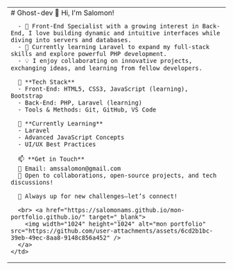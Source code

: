 <table>
  <tr>
    <td>
      # Ghost-dev
      👋 Hi, I'm Salomon!

      - 🎯 Front-End Specialist with a growing interest in Back-End, I love building dynamic and intuitive interfaces while diving into servers and databases.
      - 🚀 Currently learning Laravel to expand my full-stack skills and explore powerful PHP development.
      - 💡 I enjoy collaborating on innovative projects, exchanging ideas, and learning from fellow developers.

      🔧 **Tech Stack**
      - Front-End: HTML5, CSS3, JavaScript (learning), Bootstrap
      - Back-End: PHP, Laravel (learning)
      - Tools & Methods: Git, GitHub, VS Code

      🌱 **Currently Learning**
      - Laravel
      - Advanced JavaScript Concepts
      - UI/UX Best Practices

      📫 **Get in Touch**
      📧 Email: amssalomon@gmail.com
      💬 Open to collaborations, open-source projects, and tech discussions!

      📌 Always up for new challenges—let’s connect!

      <br> <a href="https://salomonams.github.io/mon-portfolio.github.io/" target="_blank">
        <img width="1024" height="1024" alt="mon portfolio" src="https://github.com/user-attachments/assets/6cd2b1bc-39eb-49ec-8aa8-9148c856a452" />
      </a>
    </td>

  </tr>
</table>
